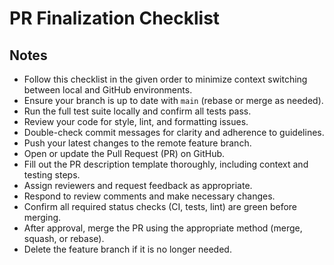# PR Finalization Checklist

## Notes

- Follow this checklist in the given order to minimize context switching between local and GitHub environments.
- Ensure your branch is up to date with `main` (rebase or merge as needed).
- Run the full test suite locally and confirm all tests pass.
- Review your code for style, lint, and formatting issues.
- Double-check commit messages for clarity and adherence to guidelines.
- Push your latest changes to the remote feature branch.
- Open or update the Pull Request (PR) on GitHub.
- Fill out the PR description template thoroughly, including context and testing steps.
- Assign reviewers and request feedback as appropriate.
- Respond to review comments and make necessary changes.
- Confirm all required status checks (CI, tests, lint) are green before merging.
- After approval, merge the PR using the appropriate method (merge, squash, or rebase).
- Delete the feature branch if it is no longer needed.
